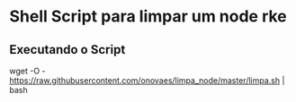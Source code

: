 # Shell Script para limpar um node rke

## Executando o Script

wget -O - https://raw.githubusercontent.com/onovaes/limpa_node/master/limpa.sh | bash